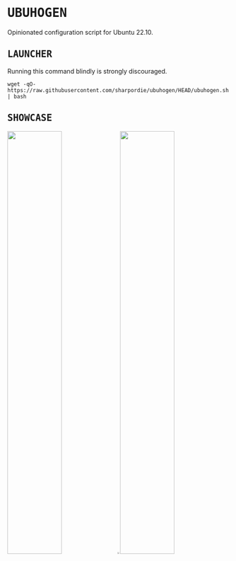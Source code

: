 # <samp>UBUHOGEN</samp>

Opinionated configuration script for Ubuntu 22.10.

## <samp>LAUNCHER</samp>

Running this command blindly is strongly discouraged.

```shell
wget -qO- https://raw.githubusercontent.com/sharpordie/ubuhogen/HEAD/ubuhogen.sh | bash
```

## <samp>SHOWCASE</samp>

<img src="https://fakeimg.pl/852x480/273445/fff/?text=‏‏‎ ‎" width="49.5%"/><img src="https://upload.wikimedia.org/wikipedia/commons/c/ca/1x1.png" width="1%"/><img src="https://fakeimg.pl/852x480/273445/fff/?text=‏‏‎ ‎" width="49.5%"/>
